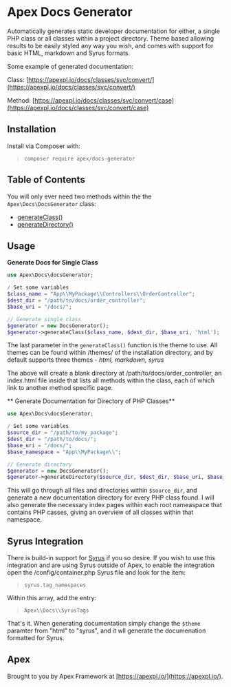 
# Apex Docs Generator

Automatically generates static developer documentation for either, a single PHP class or all classes within a project directory.  Theme based allowing results to be easily styled any way you wish, and comes with support for basic HTML, markdown and Syrus formats.

Some example of generated documentation:

Class: [https://apexpl.io/docs/classes/svc/convert/](https://apexpl.io/docs/classes/svc/convert/)

Method: [https://apexpl.io/docs/classes/svc/convert/case](https://apexpl.io/docs/classes/svc/convert/case)

## Installation

Install via Composer with:

> `composer require apex/docs-generator`

## Table of Contents

You will only ever need two methods within the the `Apex\Docs\DocsGenerator` class:

* [generateClass()](https://github.com/apexpl/docs-generator/blob/master/docs/generateclass.md)
* [generateDirectory()](https://github.com/apexpl/docs-generator/blob/master/docs/generatedirectory.md)


## Usage

**Generate Docs for Single Class**

~~~php
use Apex\Docs\docsGenerator;

/ Set some variables
$class_name = "App\\MyPackage\\Controllers\\OrderController";
$dest_dir = "/path/to/docs/order_controller";
$base_uri = "/docs/";

// Generate single class
$generator = new DocsGenerator();
$generator->generateClass($class_name, $dest_dir, $base_uri, 'html');
~~~

The last parameter in the `generateClass()` function is the theme to use.  All themes can be found within /themes/ of the installation directory, and by default supports three themes - *html, markdown, syrus*

The above will create a blank directory at /path/to/docs/order_controller, an index.html file inside that lists all methods within the class, each of which link to another method specific page.

** Generate Documentation for Directory of PHP Classes**

~~~php
use Apex\Docs\docsGenerator;

/ Set some variables
$source_dir = "/path/to/my_package";
$dest_dir = "/path/to/docs/";
$base_uri = "/docs/";
$base_namespace = "App\\MyPackage\\";

// Generate directory
$generator = new DocsGenerator();
$generator->generateDirectory($source_dir, $dest_dir, $base_uri, $base_namespace, 'html');
~~~

This will go through all files and directories within `$source_dir`, and generate a new documentation directory for every PHP class found.  I will also generate the necessary index pages within each root nameaspace that contains PHP casses, giving an overview of all classes within that namespace.


## Syrus Integration

There is build-in support for [Syrus](https://github.com/apexpl/syrus/) if you so desire.  If you wish to use this integration and are using Syrus outside of Apex, to enable the integration open the /config/container.php Syrus file and look for the item:

> `syrus.tag_namespaces`

Within this array, add the entry:

> `Apex\\Docs\\SyrusTags`

That's it.  When generating documentation simply change the `$theme` paramter from "html" to "syrus", and it wll generate the documenation formatted for Syrus.


## Apex

Brought to you by Apex Framework at [https://apexpl.io/](https://apexpl.io/).

